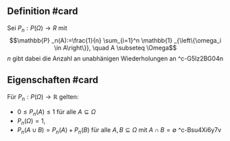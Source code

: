 ## Definition #card 
Sei $P _n: P (\Omega) \rightarrow R$ mit $$\mathbb{P} _n(A):=\frac{1}{n} \sum_{i=1}^n \mathbb{1} _{\left\{\omega_i \in A\right\}}, \quad A \subseteq \Omega$$
$n$ gibt dabei die Anzahl an unabhänigen Wiederholungen an
^c-G5lz2BG04n

## Eigenschaften #card 
Für $P _n: P (\Omega) \rightarrow \mathbb{R}$ gelten:
- $0 \leq P _n(A) \leq 1$ für alle $A \subseteq \Omega$
- $P _n(\Omega)=1$,
- $P _n(A \cup B)= P _n(A)+ P _n(B)$ für alle $A, B \subseteq \Omega$ mit $A \cap B=\emptyset$
^c-Bsu4Xi6y7v